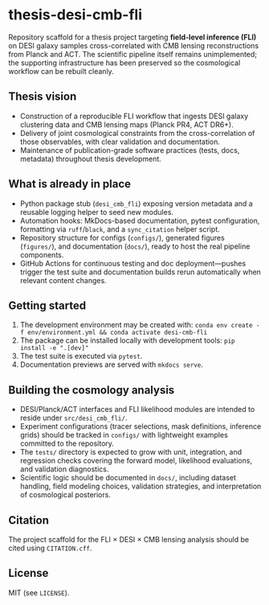 # thesis-desi-cmb-fli

Repository scaffold for a thesis project targeting **field-level inference (FLI)** on
DESI galaxy samples cross-correlated with CMB lensing reconstructions from
Planck and ACT. The scientific pipeline itself remains unimplemented; the
supporting infrastructure has been preserved so the cosmological workflow can be
rebuilt cleanly.

## Thesis vision
- Construction of a reproducible FLI workflow that ingests DESI galaxy
  clustering data and CMB lensing maps (Planck PR4, ACT DR6+).
- Delivery of joint cosmological constraints from the cross-correlation of those
  observables, with clear validation and documentation.
- Maintenance of publication-grade software practices (tests, docs, metadata)
  throughout thesis development.

## What is already in place
- Python package stub (`desi_cmb_fli`) exposing version metadata and a reusable
  logging helper to seed new modules.
- Automation hooks: MkDocs-based documentation, pytest configuration, formatting
  via `ruff`/`black`, and a `sync_citation` helper script.
- Repository structure for configs (`configs/`), generated figures (`figures/`),
  and documentation (`docs/`), ready to host the real pipeline components.
- GitHub Actions for continuous testing and doc deployment—pushes trigger the
  test suite and documentation builds rerun automatically when relevant content
  changes.

## Getting started
1. The development environment may be created with: `conda env create -f
   env/environment.yml && conda activate desi-cmb-fli`
2. The package can be installed locally with development tools: `pip install -e
   ".[dev]"`
3. The test suite is executed via `pytest`.
4. Documentation previews are served with `mkdocs serve`.

## Building the cosmology analysis
- DESI/Planck/ACT interfaces and FLI likelihood modules are intended to reside
  under `src/desi_cmb_fli/`.
- Experiment configurations (tracer selections, mask definitions, inference
  grids) should be tracked in `configs/` with lightweight examples committed to
  the repository.
- The `tests/` directory is expected to grow with unit, integration, and
  regression checks covering the forward model, likelihood evaluations, and
  validation diagnostics.
- Scientific logic should be documented in `docs/`, including dataset handling,
  field modeling choices, validation strategies, and interpretation of
  cosmological posteriors.

## Citation
The project scaffold for the FLI × DESI × CMB lensing analysis should be cited
using `CITATION.cff`.

## License
MIT (see `LICENSE`).
